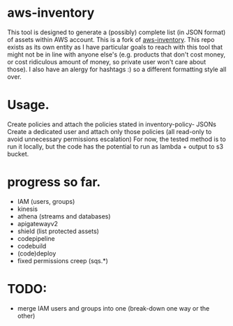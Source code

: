 # aws-inventory
This tool is designed to generate a (possibly) complete list (in JSON format) of assets within AWS account.
This is a fork of [aws-inventory](https://github.com/janiko71/aws-inventory/).
This repo exists as its own entity as I have particular goals to reach with this tool that might not be in line with anyone else's (e.g. products that don't cost money, or cost ridiculous amount of money, so private user won't care about those).
I also have an alergy for hashtags :) so a different formatting style all over.

# Usage.
Create policies and attach the policies stated in inventory-policy- JSONs
Create a dedicated user and attach only those policies (all read-only to avoid unnecessary permissions escalation)
For now, the tested method is to run it locally, but the code has the potential to run as lambda + output to s3 bucket.

# progress so far.
* IAM (users, groups)
* kinesis
* athena (streams and databases)
* apigatewayv2
* shield (list protected assets)
* codepipeline
* codebuild
* (code)deploy
* fixed permissions creep (sqs.*)
# TODO:
* merge IAM users and groups into one (break-down one way or the other)


